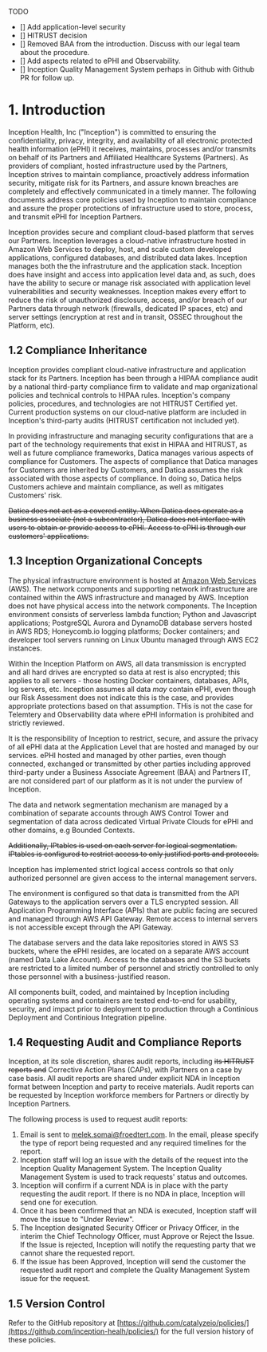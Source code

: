 TODO

- [] Add application-level security
- [] HITRUST decision
- [] Removed BAA from the introduction. Discuss with our legal team about the procedure.
- [] Add aspects related to ePHI and Observability.
- [] Inception Quality Management System perhaps in Github with Github PR for follow up.

# 1. Introduction

Inception Health, Inc ("Inception") is committed to ensuring the confidentiality, privacy, integrity, and availability of all electronic protected health information (ePHI) it receives, maintains, processes and/or transmits on behalf of its Partners and Affiliated Healthcare Systems (Partners). As providers of compliant, hosted infrastructure used by the Partners, Inception strives to maintain compliance, proactively address information security, mitigate risk for its Partners, and assure known breaches are completely and effectively communicated in a timely manner. The following documents address core policies used by Inception to maintain compliance and assure the proper protections of infrastructure used to store, process, and transmit ePHI for Inception Partners.

Inception provides secure and compliant cloud-based platform that serves our Partners. Inception leverages a cloud-native infrastructure hosted in Amazon Web Services to deploy, host, and scale custom developed applications, configured databases, and distributed data lakes. Inception manages both the the infrastruture and the application stack. Inception does have insight and access into application level data and, as such, does have the ability to secure or manage risk associated with application level vulnerabilities and security weaknesses. Inception makes every effort to reduce the risk of unauthorized disclosure, access, and/or breach of our Partners data through network (firewalls, dedicated IP spaces, etc) and server settings (encryption at rest and in transit, OSSEC throughout the Platform, etc).

## 1.2 Compliance Inheritance

Inception provides compliant cloud-native infrastructure and application stack for its Partners. Inception has been through a HIPAA compliance audit by a national third-party compliance firm to validate and map organizational policies and technical controls to HIPAA rules. Inception's company policies, procedures, and technologies are not HITRUST Certified yet. Current production systems on our cloud-native platform are included in Inception's third-party audits (HITRUST certification not included yet).

In providing infrastructure and managing security configurations that are a part of the technology requirements that exist in HIPAA and HITRUST, as well as future compliance frameworks, Datica manages various aspects of compliance for Customers. The aspects of compliance that Datica manages for Customers are inherited by Customers, and Datica assumes the risk associated with those aspects of compliance. In doing so, Datica helps Customers achieve and maintain compliance, as well as mitigates Customers' risk.

~~Datica does not act as a covered entity. When Datica does operate as a business associate (not a subcontractor), Datica does not interface with users to obtain or provide access to ePHI. Access to ePHI is through our customers' applications.~~

## 1.3 Inception Organizational Concepts

The physical infrastructure environment is hosted at [Amazon Web Services](https://aws.amazon.com/) (AWS). The network components and supporting network infrastructure are contained within the AWS infrastructure and managed by AWS. Inception does not have physical access into the network components. The Inception environment consists of serverless lambda function; Python and Javascript applications; PostgreSQL Aurora and DynamoDB database servers hosted in AWS RDS; Honeycomb.io logging platforms; Docker containers; and developer tool servers running on Linux Ubuntu managed through AWS EC2 instances.

Within the Inception Platform on AWS, all data transmission is encrypted and all hard drives are encrypted so data at rest is also encrypted; this applies to all servers - those hosting Docker containers, databases, APIs, log servers, etc. Inception assumes all data *may* contain ePHI, even though our Risk Assessment does not indicate this is the case, and provides appropriate protections based on that assumption. THis is not the case for Telemtery and Observability data where ePHI information is prohibited and strictly reviewed.

It is the responsibility of Inception to restrict, secure, and assure the privacy of all ePHI data at the Application Level that are hosted and managed by our services. ePHI hosted and managed by other parties, even though connected, exchanged or transmitted by other parties including approved third-party under a Business Associate Agreement (BAA) and Partners IT, are not considered part of our platform as it is not under the purview of Inception.

The data and network segmentation mechanism are managed by a combination of separate accounts through AWS Control Tower and segmentation of data across dedicated Virtual Private Clouds for ePHI and other domains, e.g Bounded Contexts.

~~Additionally, IPtables is used on each server for logical segmentation. IPtables is configured to restrict access to only justified ports and protocols.~~

Inception has implemented strict logical access controls so that only authorized personnel are given access to the internal management servers. 

The environment is configured so that data is transmitted from the API Gateways to the application servers over a TLS encrypted session. All Application Programming Interface (APIs) that are public facing are secured and managed through AWS API Gateway. Remote access to internal servers is not accessible except through the API Gateway.

The database servers and the data lake repositories stored in AWS S3 buckets, where the ePHI resides, are located on a separate AWS account (named Data Lake Account). Access to the databases and the S3 buckets are restricted to a limited number of personnel and strictly controlled to only those personnel with a business-justified reason. 

All components built, coded, and maintained by Inception including operating systems and containers are tested end-to-end for usability, security, and impact prior to deployment to production through a Continious Deployment and Continious Integration pipeline.

## 1.4 Requesting Audit and Compliance Reports

Inception, at its sole discretion, shares audit reports, including ~~its HITRUST reports and~~ Corrective Action Plans (CAPs), with Partners on a case by case basis. All audit reports are shared under explicit NDA in Inception format between Inception and party to receive materials. Audit reports can be requested by Inception workforce members for Partners or directly by Inception Partners.

The following process is used to request audit reports:

1. Email is sent to melek.somai@froedtert.com. In the email, please specify the type of report being requested and any required timelines for the report.
2. Inception staff will log an issue with the details of the request into the Inception Quality Management System. The Inception Quality Management System is used to track requests' status and outcomes.
3. Inception will confirm if a current NDA is in place with the party requesting the audit report. If there is no NDA in place, Inception will send one for execution.
4. Once it has been confirmed that an NDA is executed, Inception staff will move the issue to "Under Review".
5. The Inception designated Security Officer or Privacy Officer, in the interim the Chief Technology Officer, must Approve or Reject the Issue. If the Issue is rejected, Inception will notify the requesting party that we cannot share the requested report.
6. If the issue has been Approved, Inception will send the customer the requested audit report and complete the Quality Management System issue for the request.

## 1.5 Version Control

Refer to the GitHub repository at [https://github.com/catalyzeio/policies/](https://github.com/inception-healh/policies/) for the full version history of these policies.
